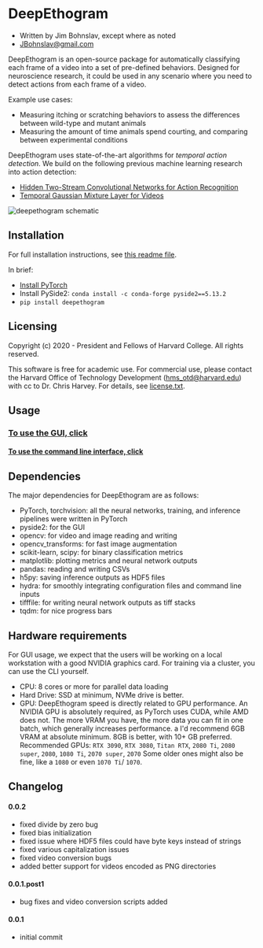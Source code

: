 # DeepEthogram
- Written by Jim Bohnslav, except where as noted
- JBohnslav@gmail.com

DeepEthogram is an open-source package for automatically classifying each frame of a video into a set of pre-defined 
behaviors. Designed for neuroscience research, it could be used in any scenario where you need to detect actions from 
each frame of a video.

Example use cases:
* Measuring itching or scratching behaviors to assess the differences between wild-type and mutant animals
* Measuring the amount of time animals spend courting, and comparing between experimental conditions

DeepEthogram uses state-of-the-art algorithms for *temporal action detection*. We build on the following previous machine 
learning research into action detection:
* [Hidden Two-Stream Convolutional Networks for Action Recognition](https://arxiv.org/abs/1704.00389)
* [Temporal Gaussian Mixture Layer for Videos](https://arxiv.org/abs/1803.06316)

![deepethogram schematic](docs/images/deepethogram_schematic.png)

## Installation
For full installation instructions, see [this readme file](docs/installation.md). 

In brief: 
* [Install PyTorch](https://pytorch.org/) 
* Install PySide2: `conda install -c conda-forge pyside2==5.13.2` 
* `pip install deepethogram`


## Licensing
Copyright (c) 2020 - President and Fellows of Harvard College. All rights reserved.

This software is free for academic use. For commercial use, please contact the Harvard Office of Technology 
Development (hms_otd@harvard.edu) with cc to Dr. Chris Harvey. For details, see [license.txt](license.txt). 

## Usage
### [To use the GUI, click](docs/using_gui.md)
#### [To use the command line interface, click](docs/using_CLI.md)

## Dependencies
The major dependencies for DeepEthogram are as follows: 
* PyTorch, torchvision: all the neural networks, training, and inference pipelines were written in PyTorch
* pyside2: for the GUI
* opencv: for video and image reading and writing
* opencv_transforms: for fast image augmentation
* scikit-learn, scipy: for binary classification metrics
* matplotlib: plotting metrics and neural network outputs
* pandas: reading and writing CSVs
* h5py: saving inference outputs as HDF5 files
* hydra: for smoothly integrating configuration files and command line inputs
* tifffile: for writing neural network outputs as tiff stacks
* tqdm: for nice progress bars

## Hardware requirements
For GUI usage, we expect that the users will be working on a local workstation with a good NVIDIA graphics card. For 
training via a cluster, you can use the CLI yourself. 

* CPU: 8 cores or more for parallel data loading
* Hard Drive: SSD at minimum, NVMe drive is better.
* GPU: DeepEthogram speed is directly related to GPU performance. An NVIDIA GPU is absolutely required, as PyTorch uses 
CUDA, while AMD does not. 
The more VRAM you have, the more data you can fit in one batch, which generally increases performance. a
I'd recommend 6GB VRAM at absolute minimum. 8GB is better, with 10+ GB preferred.
Recommended GPUs: `RTX 3090`, `RTX 3080`, `Titan RTX`, `2080 Ti`, `2080 super`, `2080`, `1080 Ti`, `2070 super`, `2070` 
Some older ones might also be fine, like a `1080` or even `1070 Ti`/ `1070`. 

## Changelog
#### 0.0.2
* fixed divide by zero bug
* fixed bias initialization
* fixed issue where HDF5 files could have byte keys instead of strings
* fixed various capitalization issues
* fixed video conversion bugs
* added better support for videos encoded as PNG directories
#### 0.0.1.post1
* bug fixes and video conversion scripts added
#### 0.0.1
* initial commit
